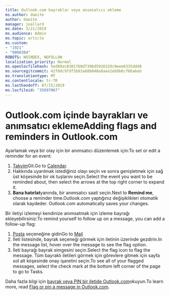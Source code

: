 ```yaml
---
title: Outlook.com bayraklar veya anımsatıcı ekleme
ms.author: daeite
author: daeite
manager: joallard
ms.date: 3/21/2019
ms.audience: Admin
ms.topic: article
ms.custom:
- "1921"
- "9000304"
ROBOTS: NOINDEX, NOFOLLOW
localization_priority: Normal
ms.openlocfilehash: 5ed89ac0381760d7396d5920329c9eee6335ddd0
ms.sourcegitcommit: 42f0dc9fdf5b93a68b048e8aee2eb9b6cf66a6eb
ms.translationtype: MT
ms.contentlocale: tr-TR
ms.lasthandoff: 07/15/2019
ms.locfileid: "35697067"
---
```

# <a name="adding-flags-and-reminders-in-outlookcom"></a><span data-ttu-id="78d78-102">Outlook.com içinde bayrakları ve anımsatıcı ekleme</span><span class="sxs-lookup"><span data-stu-id="78d78-102">Adding flags and reminders in Outlook.com</span></span>

<span data-ttu-id="78d78-103">Ayarlamak veya bir olay için bir anımsatıcı düzenlemek için:</span><span class="sxs-lookup"><span data-stu-id="78d78-103">To set or edit a reminder for an event:</span></span>

1. <span data-ttu-id="78d78-104">[Takvim](https://outlook.live.com/calendar/)Git.</span><span class="sxs-lookup"><span data-stu-id="78d78-104">Go to [Calendar](https://outlook.live.com/calendar/).</span></span>
1. <span data-ttu-id="78d78-105">Hakkında uyarılmak istediğiniz olayı seçin ve sonra genişletmek için sağ üst köşesinde bir ok tuşlarını seçin.</span><span class="sxs-lookup"><span data-stu-id="78d78-105">Select the event you want to be reminded about, then select the arrows at the top right corner to expand it.</span></span>
1. <span data-ttu-id="78d78-106">**Bana hatırlat**yanında, bir anımsatıcı saati seçin.</span><span class="sxs-lookup"><span data-stu-id="78d78-106">Next to **Remind me**, choose a reminder time.</span></span><span data-ttu-id="78d78-107">Outlook.com yaptığınız değişiklikleri otomatik olarak kaydeder.</span><span class="sxs-lookup"><span data-stu-id="78d78-107"> Outlook.com automatically saves your changes.</span></span>

<span data-ttu-id="78d78-108">Bir iletiyi izlemeyi kendinize anımsatmak için izleme bayrağı ekleyebilirsiniz:</span><span class="sxs-lookup"><span data-stu-id="78d78-108">To remind yourself to follow up on a message, you can add a follow-up flag:</span></span>

1. <span data-ttu-id="78d78-109">[Posta](https://outlook.live.com/mail/) seçeneğine gidin</span><span class="sxs-lookup"><span data-stu-id="78d78-109">Go to [Mail](https://outlook.live.com/mail/)</span></span>
1. <span data-ttu-id="78d78-110">İleti listesinde, bayrak seçeneği görmek için iletinin üzerinde gezdirin.</span><span class="sxs-lookup"><span data-stu-id="78d78-110">In the message list, hover over the message to see the flag option.</span></span>
1. <span data-ttu-id="78d78-111">İleti bayrağı bayrak simgesini seçin.</span><span class="sxs-lookup"><span data-stu-id="78d78-111">Select the flag icon to flag the message.</span></span> <span data-ttu-id="78d78-112">Tüm bayraklı iletileri görmek için görevlere gitmek için sayfa sol alt köşesinde onay işaretini seçin.</span><span class="sxs-lookup"><span data-stu-id="78d78-112">To see all of your flagged messages, select the check mark at the bottom left corner of the page to go to Tasks.</span></span>
 
<span data-ttu-id="78d78-113">Daha fazla bilgi için [bayrak veya PIN bir iletide Outlook.com](https://support.office.com/article/8e911e69-30d6-4cc8-8c71-a1163560618a?wt.mc_id=Office_Outlook_com_Alchemy)okuyun.</span><span class="sxs-lookup"><span data-stu-id="78d78-113">To learn more, read [Flag or pin a message in Outlook.com](https://support.office.com/article/8e911e69-30d6-4cc8-8c71-a1163560618a?wt.mc_id=Office_Outlook_com_Alchemy).</span></span>
